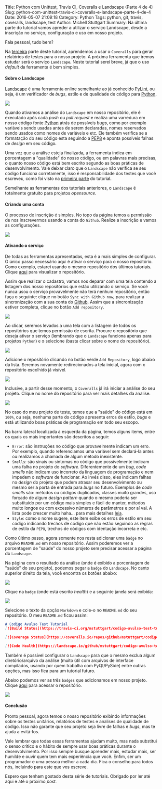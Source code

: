 Title: Python com Unittest, Travis CI, Coveralls e Landscape (Parte 4 de 4)
Slug: python-com-unittest-travis-ci-coveralls-e-landscape-parte-4-de-4
Date: 2016-05-07 21:09:18
Category: Python
Tags: python, git, travis, coveralls, landscape, test
Author: Michell Stuttgart
Summary: Na última parte do tutorial vamos apreder a utilizar o serviço Landscape, desde a inscrição no serviço, configuração e uso em nosso projeto.

Fala pessoal, tudo bem?

Na [terceira](python-com-unittest-travis-ci-coveralls-e-landscape-parte-3-de-4.html) parte deste tutorial, aprendemos a usar o `Coveralls` para gerar relatórios de testes para o nosso projeto. A próxima ferramenta que iremos estudar será o serviço `Landscape`. Neste tutorial serei breve, já que o uso *default* da ferramenta é bem simples.

#### Sobre o Landscape

[Landscape](https://landscape.io/) é uma ferramenta online semelhante ao já conhecido [PyLint](https://www.pylint.org/), ou seja, é um verificador de *bugs*, estilo e de qualidade de código para [Python](https://www.python.org/).

![](images/mstuttgart/snapshot_32.png)

Quando ativamos a análise do `Landscape` em nosso repositório, ele é executado após cada *push* ou *pull request* e realiza uma varredura em nosso código fonte [Python](https://www.python.org/) atrás de possíveis *bugs*, como por exemplo variáveis sendo usadas antes de serem declaradas, nomes reservados sendo usados como nomes de variáveis e etc. Ele também verifica se a formatação do seu código esta seguindo a [PEP8](https://www.python.org/dev/peps/pep-0008/) e aponta possíveis falhas de *design* em seu código.

Uma vez que a análise esteja finalizada, a ferramenta indica em porcentagem a "qualidade" do nosso código, ou em palavras mais precisas, o quanto nosso código está bem escrito segundo as boas práticas de desenvolvimento. Vale deixar claro que o `Landscape` não verifica se seu código funciona corretamente, isso é responsabilidade dos testes que você escreveu, como foi visto na [primeira parte](python-com-unittest-travis-ci-coveralls-e-landscape-parte-1-de-4.html) do tutorial.

Semelhante as ferramentas dos tutoriais anteriores, o `Landscape` é totalmente gratuito para projetos *opensource*.

#### Criando uma conta

O processo de inscrição é simples. No topo da página temos a permissão de nos inscrevermos usando a conta do `Github`. Realize a inscrição e vamos as configurações.

![](images/mstuttgart/snapshot_33.png)

#### Ativando o serviço

De todas as ferramentas apresentadas, esta é a mais simples de configurar. O único passo necessário aqui é ativar o serviço para o nosso repositório. Como exemplo, estarei usando o mesmo repositório dos últimos tutoriais. Clique [aqui](https://github.com/mstuttgart/codigo-avulso-test-tutorial) para visualizar o repositório.

Assim que realizar o cadastro, vamos nos deparar com uma tela contendo a listagem dos nosso repositórios que estão utilizando o serviço. Se você nunca usou o serviço provavelmente não terá nenhum repositório, então faça o seguinte: clique no botão `Sync with Github now`, para realizar a sincronização com a sua conta do [Github](https://github.com). Assim que a sincronização estiver completa, clique no botão `Add repository`.

![](images/mstuttgart/snapshot_34.png)

Ao clicar, seremos levados a uma tela com a listagem de todos os repositórios que temos permissão de escrita. Procure o repositório que deseja ativar o serviço (lembrando que o `Landscape` funciona apenas para projetos `Python`) e o selecione (basta clicar sobre o nome do repositório).

![](images/mstuttgart/snapshot_35.png)

Adicione o repositório clicando no botão verde `Add Repository`, logo abaixo da lista. Seremos novamente redirecionados a tela inicial, agora com o repositório escolhido já visível.

![](images/mstuttgart/snapshot_36.png)

 Inclusive, a partir desse momento, o `Coveralls` já irá iniciar a análise do seu projeto. Clique no nome do repositório para ver mais detalhes da analise.

![](images/mstuttgart/snapshot_37.png)

 No caso do meu projeto de teste, temos que a "saúde" do código está em `100%`, ou seja, nenhuma parte do código apresenta erros de estilo, *bugs* e está utilizando boas práticas de programação em todo seu escopo.

 Na barra lateral localizada à esquerda da página, temos alguns items, entre os quais os mais importantes são descritos a seguir:

 * `Error`: são instruções no código que provavelmente indicam um erro. Por exemplo, quando referenciamos uma variável sem declará-la antes ou realizamos a chamada de algum método inexistente.
 * `Smells`: são sinais ou sintomas no código que possivelmente indicam uma falha no projeto do *software*. Diferentemente de um *bug*, *code smells* não indicam uso incorreto da linguagem de programação e nem impedem o *software* de funcionar. Ao invés disso, eles indicam falhas no *design* do projeto que podem atrasar seu desenvolvimento ou mesmo ser a porta de entrada para *bugs* no futuro. Exemplos de *code smells* são: métodos ou códigos duplicados, classes muito grandes, uso forçado de algum *design pattern* quando o mesmo poderia ser substituído por um código mais simples e fácil de manter, métodos muito longos ou com excessivo números de parâmetros e por aí vai. A lista pode crescer muito haha... para mais detalhes [leia](https://en.wikipedia.org/wiki/Code_smell).
 * `Style`: como o nome sugere, este item exibe os erros de estilo em seu código indicando trechos de código que não estão seguindo as regras de estilo da `PEP8`, trechos de códigos com identação incorreta e etc.

Como último passo, agora somente nos resta adicionar uma `badge` no arquivo `README.md` em nosso repositório. Assim poderemos ver a porcentagem de "saúde" do nosso projeto sem precisar acessar a página do `Landscape`.

Na página com o resultado da análise (onde é exibido a porcentagem de "saúde" do seu projeto), podemos pegar a `badge` do `Landscape`. No canto superior direito da tela, você encontra os botões abaixo:

![](images/mstuttgart/snapshot_38.png)

Clique na `badge` (onde está escrito *health*) e a seguinte janela será exibida:

![](images/mstuttgart/snapshot_39.png)

Selecione o texto da opção `Markdown` e cole-o no `README.md` do seu repositório. O meu `README.md` ficou assim:

```markdown
# Codigo Avulso Test Tutorial
[![Build Status](https://travis-ci.org/mstuttgart/codigo-avulso-test-tutorial.svg?branch=master)](https://travis-ci.org/mstuttgart/codigo-avulso-test-tutorial)

[![Coverage Status](https://coveralls.io/repos/github/mstuttgart/codigo-avulso-test-tutorial/badge.svg?branch=master)](https://coveralls.io/github/mstuttgart/codigo-avulso-test-tutorial?branch=master)

[![Code Health](https://landscape.io/github/mstuttgart/codigo-avulso-test-tutorial/master/landscape.svg?style=flat)](https://landscape.io/github/mstuttgart/codigo-avulso-test-tutorial/master)

```

Também é possível configurar o `Landscape` para que o mesmo exclua algum diretório/arquivo da análise (muito útil com arquivos de interface compilados, usando por quem trabalha com PyQt/PySide) entre outras opções, mas isso fica para um tutorial futuro.

Abaixo podemos ver as três `badges` que adicionamos em nosso projeto. Clique [aqui](https://github.com/mstuttgart/codigo-avulso-test-tutorial) para acessar o repositório.

![](images/mstuttgart/snapshot_40.png)

#### Conclusão

Pronto pessoal, agora temos o nosso repositório exibindo informações sobre os testes unitários, relatórios de testes e analises de qualidade de código. Isso não garante que seu projeto seja livre de falhas e *bugs*, mas te ajuda a evitá-los.

Vale lembrar que todas essas ferramentas ajudam muito, mas nada substitui o senso crítico e o hábito de sempre usar boas práticas durante o desenvolvimento. Por isso sempre busque aprender mais, estudar mais, ser humilde e ouvir quem tem mais experiência que você. Enfim, ser um programador e uma pessoa melhor a cada dia. Fica o conselho para todos nós, incluindo para este que vos escreve.

Espero que tenham gostado desta série de tutoriais. Obrigado por ler até aqui e até o próximo *post*.
